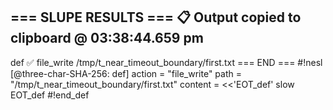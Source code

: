 === SLUPE RESULTS ===
📋 Output copied to clipboard @ 03:38:44.659 pm
---------------------
def ✅ file_write /tmp/t_near_timeout_boundary/first.txt
=== END ===
#!nesl [@three-char-SHA-256: def]
action = "file_write"
path = "/tmp/t_near_timeout_boundary/first.txt"
content = <<'EOT_def'
slow
EOT_def
#!end_def